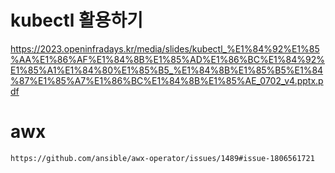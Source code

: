 # kubectl 활용하기
https://2023.openinfradays.kr/media/slides/kubectl_%E1%84%92%E1%85%AA%E1%86%AF%E1%84%8B%E1%85%AD%E1%86%BC%E1%84%92%E1%85%A1%E1%84%80%E1%85%B5_%E1%84%8B%E1%85%B5%E1%84%87%E1%85%A7%E1%86%BC%E1%84%8B%E1%85%AE_0702_v4.pptx.pdf



# awx
``` bash
https://github.com/ansible/awx-operator/issues/1489#issue-1806561721
```